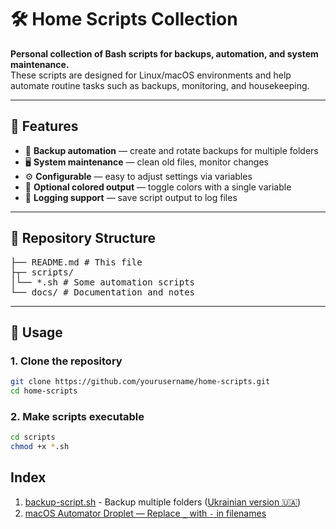 # 🛠 Home Scripts Collection

**Personal collection of Bash scripts for backups, automation, and system maintenance.**  
These scripts are designed for Linux/macOS environments and help automate routine tasks such as backups, monitoring, and housekeeping.

---

## 📌 Features
- 📂 **Backup automation** — create and rotate backups for multiple folders
- 🖥 **System maintenance** — clean old files, monitor changes
- ⚙ **Configurable** — easy to adjust settings via variables
- 🎨 **Optional colored output** — toggle colors with a single variable
- 📝 **Logging support** — save script output to log files

---

## 📂 Repository Structure
<pre>├── README.md # This file 
├┬─ scripts/ 
│└── *.sh # Some automation scripts
└── docs/ # Documentation and notes</pre>

---

## 🚀 Usage

### 1. Clone the repository

```bash
git clone https://github.com/yourusername/home-scripts.git
cd home-scripts
```

### 2. Make scripts executable

```bash
cd scripts
chmod +x *.sh
```

## Index

1. [backup-script.sh](docs/backup-script.md) - Backup multiple folders ([Ukrainian version 🇺🇦](docs/backup-script.uk.md))
2. [macOS Automator Droplet — Replace `_` with `-` in filenames](docs/replace-underscores-to-dashes-droplet.md)